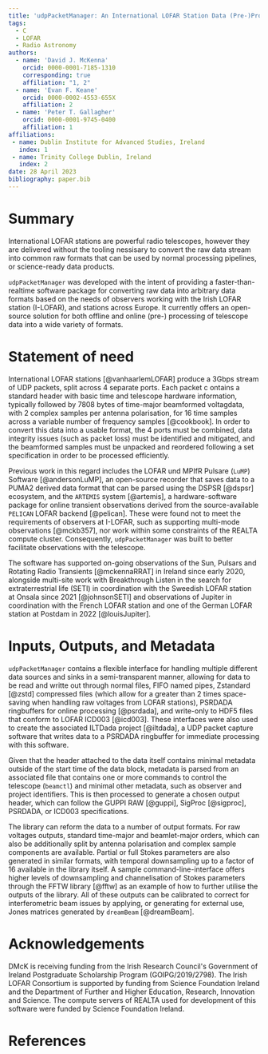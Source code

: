 ```yaml
---
title: 'udpPacketManager: An International LOFAR Station Data (Pre-)Processor'
tags:
  - C
  - LOFAR
  - Radio Astronomy
authors:
  - name: 'David J. McKenna'
    orcid: 0000-0001-7185-1310
    corresponding: true
    affiliation: "1, 2"
  - name: 'Evan F. Keane'
    orcid: 0000-0002-4553-655X
    affiliation: 2
  - name: 'Peter T. Gallagher'
    orcid: 0000-0001-9745-0400
    affiliation: 1
affiliations:
 - name: Dublin Institute for Advanced Studies, Ireland
   index: 1
 - name: Trinity College Dublin, Ireland
   index: 2
date: 28 April 2023
bibliography: paper.bib
---
```


# Summary

International LOFAR stations are powerful radio telescopes, however 
they are delivered without the tooling nessisary to convert the raw 
data stream into common raw formats that can be used by normal 
processing pipelines, or science-ready data products.

`udpPacketManager` was developed with the intent of providing a 
faster-than-realtime software package for converting raw data into 
arbitrary data formats based on the needs of observers working with 
the Irish LOFAR station (I-LOFAR), and stations across Europe. It 
currently offers an open-source solution for both offline and 
online (pre-) processing of telescope data into a wide variety of 
formats.

# Statement of need

International LOFAR stations [@vanhaarlemLOFAR] produce a 3Gbps 
stream of UDP packets, split across 4 separate ports. Each packet c
ontains a standard header with basic time and telescope hardware 
information, typically followed by 7808 bytes of time-major 
beamformed voltagdata, with 2 complex samples per antenna 
polarisation, for 16 time samples across a variable number of 
frequency samples [@cookbook]. In order to convert this data into a 
usable format, the 4 ports must be combined, data integrity issues 
(such as packet loss) must be identified and mitigated, and the 
beamformed samples must be unpacked and reordered following a set 
specification in order to be processed efficiently.

Previous work in this regard includes the LOFAR und MPIfR Pulsare 
(`LuMP`) Software [@andersonLuMP], an open-source recorder that saves 
data to a PUMA2 derived data format that can be parsed using the DSPSR
[@dspsr] ecosystem, and the `ARTEMIS` system [@artemis], a 
hardware-software package for online transient observations derived 
from the source-available `PELICAN` LOFAR backend [@pelican]. These 
were found not to meet the requirements of observers at I-LOFAR, 
such as supporting multi-mode observations [@mckb357], nor work 
within some constraints of the REALTA compute cluster. Consequently, 
`udpPacketManager` was built to better facilitate observations with 
the telescope.

The software has supported on-going observations of the Sun, 
Pulsars and Rotating Radio Transients [@mckennaRRAT] in Ireland since 
early 2020, alongside multi-site work with Breakthrough Listen in 
the search for extraterrestrial life (SETI) in coordination with the 
Sweedish LOFAR station at Onsala since 2021 [@johnsonSETI] and 
observations of Jupiter in coordination with the French LOFAR 
station and one of the German LOFAR station at Postdam in 2022 
[@louisJupiter].

# Inputs, Outputs, and Metadata

`udpPacketManager` contains a flexible interface for handling 
multiple different data sources and sinks in a semi-transparent 
manner, allowing for data to be read and writte out through normal 
files, FIFO named pipes, Zstandard [@zstd] compressed files (which 
allow for a greater than 2 times space-saving when handling raw 
voltages from LOFAR stations), PSRDADA ringbuffers for online 
processing [@psrdada], and write-only to HDF5 files that conform to 
LOFAR ICD003 [@icd003]. These interfaces were also used to create 
the associated ILTDada project [@iltdada], a UDP packet capture 
software that writes data to a PSRDADA ringbuffer for immediate 
processing with this software.

Given that the header attached to the data itself contains minimal 
metadata outside of the start time of the data block, metadata is 
parsed from an associated file that contains one or more commands to 
control the telescope (`beamctl`) and minimal other metadata, such as 
observer and project identifiers. This is then processed to 
generate a chosen output header, which can follow the GUPPI RAW 
[@guppi], SigProc [@sigproc], PSRDADA, or ICD003 specifications.

The library can reform the data to a number of output formats. For raw 
voltages outputs, standard time-major and beamlet-major orders, 
which can also be additionally split by antenna polarisation and complex 
sample components are available. Partial or full Stokes parameters 
are also generated in similar formats, with temporal downsampling up 
to a factor of 16 available in the library itself. A sample 
command-line-interface offers higher levels of downsampling and 
channelisation of Stokes parameters through the FFTW library [@fftw] 
as an example of how to further utilise the outputs of the library. 
All of these outputs can be calibrated to correct for 
interferometric beam issues by applying, or generating for external 
use, Jones matrices generated by `dreamBeam` [@dreamBeam].

# Acknowledgements

DMcK is receiving funding from the Irish Research Council's 
Government of Ireland Postgraduate Scholarship Program 
(GOIPG/2019/2798).
The Irish LOFAR Consortium is supported by funding from Science 
Foundation Ireland and the Department of Further and Higher 
Education, Research, Innovation and Science. The compute servers of 
REALTA used for development of this software were funded by Science 
Foundation Ireland.

# References
